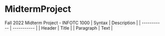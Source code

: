 # MidtermProject
Fall 2022 Midterm Project - INFOTC 1000
| Syntax      | Description |
| ----------- | ----------- |
| Header      | Title       |
| Paragraph   | Text        |

